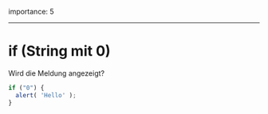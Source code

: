 importance: 5

---

# if (String mit 0)

Wird die Meldung angezeigt?

```js
if ("0") {
  alert( 'Hello' );
}
```

